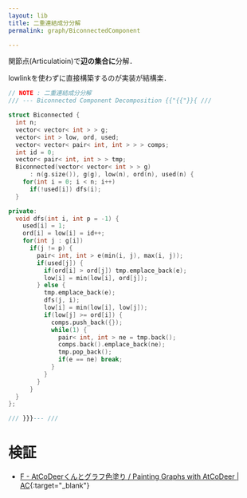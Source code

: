 ```yaml
---
layout: lib
title: 二重連結成分分解
permalink: graph/BiconnectedComponent

---
```


関節点(Articulatioin)で**辺の集合に**分解．

lowlinkを使わずに直接構築するのが実装が結構楽．


```cpp
// NOTE : 二重連結成分分解
/// --- Biconnected Component Decomposition {{"{{"}}{ ///

struct Biconnected {
  int n;
  vector< vector< int > > g;
  vector< int > low, ord, used;
  vector< vector< pair< int, int > > > comps;
  int id = 0;
  vector< pair< int, int > > tmp;
  Biconnected(vector< vector< int > > g)
      : n(g.size()), g(g), low(n), ord(n), used(n) {
    for(int i = 0; i < n; i++)
      if(!used[i]) dfs(i);
  }

private:
  void dfs(int i, int p = -1) {
    used[i] = 1;
    ord[i] = low[i] = id++;
    for(int j : g[i])
      if(j != p) {
        pair< int, int > e(min(i, j), max(i, j));
        if(used[j]) {
          if(ord[i] > ord[j]) tmp.emplace_back(e);
          low[i] = min(low[i], ord[j]);
        } else {
          tmp.emplace_back(e);
          dfs(j, i);
          low[i] = min(low[i], low[j]);
          if(low[j] >= ord[i]) {
            comps.push_back({});
            while(1) {
              pair< int, int > ne = tmp.back();
              comps.back().emplace_back(ne);
              tmp.pop_back();
              if(e == ne) break;
            }
          }
        }
      }
  }
};

/// }}}--- ///
```


# 検証

* [F - AtCoDeerくんとグラフ色塗り / Painting Graphs with AtCoDeer \| AC](https://beta.atcoder.jp/contests/arc062/submissions/2529990){:target="_blank"}
